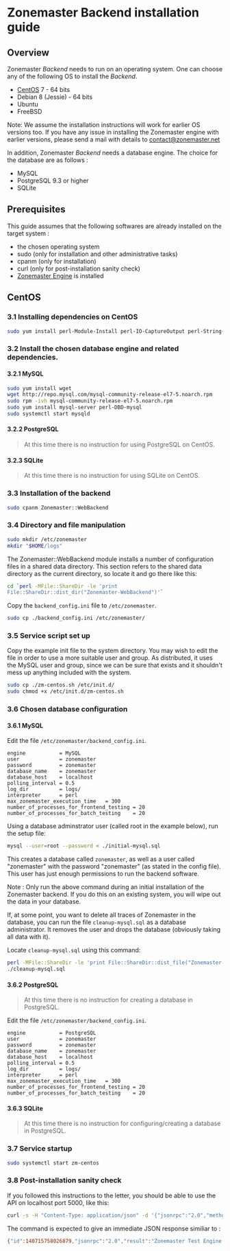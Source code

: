 # Zonemaster Backend installation guide

## Overview

Zonemaster *Backend* needs to run on an operating system. One can choose any of
the following OS to install the *Backend*.

* [CentOS](#centos) 7 - 64 bits 
* Debian 8 (Jessie) - 64 bits 
* Ubuntu
* FreeBSD 

Note: We assume the installation instructions will work for earlier OS
versions too. If you have any issue in installing the Zonemaster engine with
earlier versions, please send a mail with details to contact@zonemaster.net 

In addition, Zonemaster *Backend* needs a database engine. The choice for the database are
as follows :

* MySQL 
* PostgreSQL 9.3 or higher 
* SQLite 


## Prerequisites

This guide assumes that the following softwares are already installed on the
target system :

* the chosen operating system 
* sudo (only for installation and other administrative tasks) 
* cpanm (only for installation) 
* curl (only for post-installation sanity check)
* [Zonemaster Engine](https://github.com/dotse/zonemaster-engine/blob/master/docs/installation.md) is installed 

## CentOS 

### 3.1 Installing dependencies on CentOS

```sh 
sudo yum install perl-Module-Install perl-IO-CaptureOutput perl-String-ShellQuote sudo cpanm -i Config::IniFiles Daemon::Control JSON::RPC::Dispatch Parallel::ForkManager Plack::Builder Plack::Middleware::Debug Router::Simple::Declare Starman 
```

### 3.2 Install the chosen database engine and related dependencies.

#### 3.2.1 MySQL

```sh 
sudo yum install wget 
wget http://repo.mysql.com/mysql-community-release-el7-5.noarch.rpm 
sudo rpm -ivh mysql-community-release-el7-5.noarch.rpm 
sudo yum install mysql-server perl-DBD-mysql 
sudo systemctl start mysqld 
```

#### 3.2.2 PostgreSQL

>
> At this time there is no instruction for using PostgreSQL on CentOS.
>

#### 3.2.3 SQLite

>
> At this time there is no instruction for using SQLite on CentOS.
>

### 3.3 Installation of the backend

```sh
sudo cpanm Zonemaster::WebBackend
```

### 3.4 Directory and file manipulation

```sh
sudo mkdir /etc/zonemaster
mkdir "$HOME/logs"
```

The Zonemaster::WebBackend module installs a number of configuration files in a
shared data directory.  This section refers to the shared data directory as the
current directory, so locate it and go there like this:

```sh
cd `perl -MFile::ShareDir -le 'print
File::ShareDir::dist_dir("Zonemaster-WebBackend")'`
```

Copy the `backend_config.ini` file to `/etc/zonemaster`.

```sh
sudo cp ./backend_config.ini /etc/zonemaster/
```

### 3.5 Service script set up
Copy the example init file to the system directory.  You may wish to edit the
file in order to use a more suitable user and group.  As distributed, it uses
the MySQL user and group, since we can be sure that exists and it shouldn't mess
up anything included with the system.

```sh
sudo cp ./zm-centos.sh /etc/init.d/
sudo chmod +x /etc/init.d/zm-centos.sh
```
### 3.6 Chosen database configuration

#### 3.6.1 MySQL

Edit the file `/etc/zonemaster/backend_config.ini`.

```
engine           = MySQL
user             = zonemaster
password         = zonemaster
database_name    = zonemaster
database_host    = localhost
polling_interval = 0.5
log_dir          = logs/
interpreter      = perl
max_zonemaster_execution_time   = 300
number_of_processes_for_frontend_testing = 20
number_of_processes_for_batch_testing    = 20
```

Using a database adminstrator user (called root in the example below), run the
setup file:

```sh
mysql --user=root --password < ./initial-mysql.sql
```

This creates a database called `zonemaster`, as well as a user called
"zonemaster" with the password "zonemaster" (as stated in the config file). This
user has just enough permissions to run the backend software.

Note : Only run the above command during an initial installation of the
Zonemaster backend. If you do this on an existing system, you will wipe out the
data in your database.

If, at some point, you want to delete all traces of Zonemaster in the database,
you can run the file `cleanup-mysql.sql` as a database administrator.  It
removes the user and drops the database (obviously taking all data with it).

Locate `cleanup-mysql.sql` using this command:

```sh
perl -MFile::ShareDir -le 'print File::ShareDir::dist_file("Zonemaster-WebBackend", "cleanup-mysql.sql")'
./cleanup-mysql.sql
```


#### 3.6.2 PostgreSQL

>
> At this time there is no instruction for creating a database in PostgreSQL.
>

Edit the file `/etc/zonemaster/backend_config.ini`.

```
engine           = PostgreSQL
user             = zonemaster
password         = zonemaster
database_name    = zonemaster
database_host    = localhost
polling_interval = 0.5
log_dir          = logs/
interpreter      = perl
max_zonemaster_execution_time   = 300
number_of_processes_for_frontend_testing = 20
number_of_processes_for_batch_testing    = 20
```


#### 3.6.3 SQLite

>
> At this time there is no instruction for configuring/creating a database in PostgreSQL.
>

### 3.7 Service startup

```sh
sudo systemctl start zm-centos
```

### 3.8 Post-installation sanity check

If you followed this instructions to the letter, you should be able to use the
API on localhost port 5000, like this:

```sh
curl -s -H "Content-Type: application/json" -d '{"jsonrpc":"2.0","method":"version_info","id":"1"}' http://localhost:5000/ && echo
```

The command is expected to give an immediate JSON response similiar to :

```sh
{"id":140715758026879,"jsonrpc":"2.0","result":"Zonemaster Test Engine Version: v1.0.2"}
```



 
